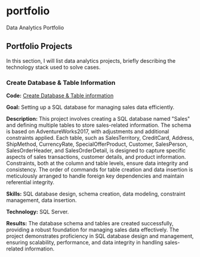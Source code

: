 # portfolio
Data Analytics Portfolio



## Portfolio Projects
In this section, I will list data analytics projects, briefly describing the technology stack used to solve cases.

### Create Database & Table Information
**Code:** [Create Database & Table information](Project1_MichaelRomm.sql)

**Goal:** Setting up a SQL database for managing sales data efficiently.

**Description:** This project involves creating a SQL database named "Sales" and defining multiple tables to store sales-related information. The schema is based on AdventureWorks2017, with adjustments and additional constraints applied. Each table, such as SalesTerritory, CreditCard, Address, ShipMethod, CurrencyRate, SpecialOfferProduct, Customer, SalesPerson, SalesOrderHeader, and SalesOrderDetail, is designed to capture specific aspects of sales transactions, customer details, and product information. Constraints, both at the column and table levels, ensure data integrity and consistency. The order of commands for table creation and data insertion is meticulously arranged to handle foreign key dependencies and maintain referential integrity.

**Skills:** SQL database design, schema creation, data modeling, constraint management, data insertion.

**Technology:** SQL Server.

**Results:** The database schema and tables are created successfully, providing a robust foundation for managing sales data effectively. The project demonstrates proficiency in SQL database design and management, ensuring scalability, performance, and data integrity in handling sales-related information.
